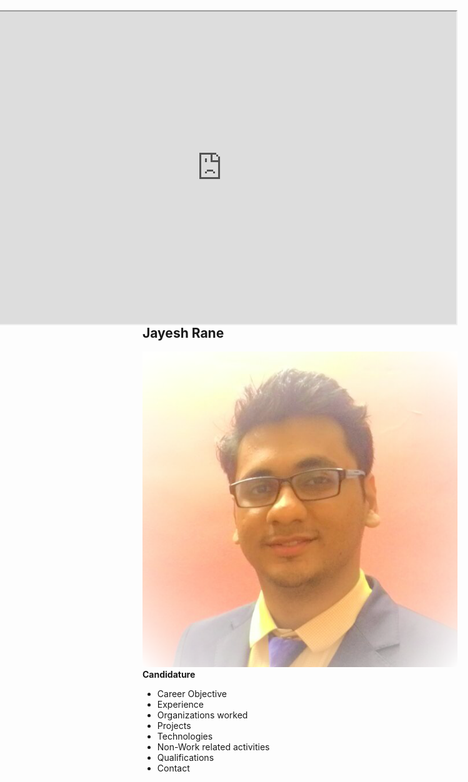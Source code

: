 <iframe width="750" height="500" align="right" allow="microphone;" src="https://console.dialogflow.com/api-client/demo/embedded/Jay-HelpBot"></iframe>

## Jayesh Rane  
![](https://github.com/jayeshrane2107/Jay-HelpBot/blob/master/Jay-bot.png "Jayesh Rane")  
**Candidature**
  
* Career Objective  
* Experience  
* Organizations worked  
* Projects  
* Technologies  
* Non-Work related activities  
* Qualifications  
* Contact  
